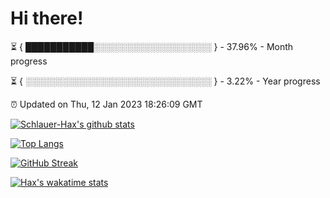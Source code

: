 # Hi there!

⏳ { ███████████░░░░░░░░░░░░░░░░░░░ } - 37.96% - Month progress

⏳ { ░░░░░░░░░░░░░░░░░░░░░░░░░░░░░░ } - 3.22% - Year progress

⏰ Updated on Thu, 12 Jan 2023 18:26:09 GMT


[![Schlauer-Hax's github stats](https://github-readme-stats.vercel.app/api?username=Schlauer-Hax&show_icons=true&theme=dark&count_private=true)](https://github.com/Schlauer-Hax)


[![Top Langs](https://github-readme-stats.vercel.app/api/top-langs/?username=Schlauer-Hax&layout=compact&theme=dark)](https://github.com/Schlauer-Hax?tab=repositories)

[![GitHub Streak](https://streak-stats.demolab.com?user=Schlauer-Hax&theme=dark)](https://git.io/streak-stats)

[![Hax's wakatime stats](https://github-readme-stats.vercel.app/api/wakatime?username=Hax&theme=dark)](https://wakatime.com/@Hax)

